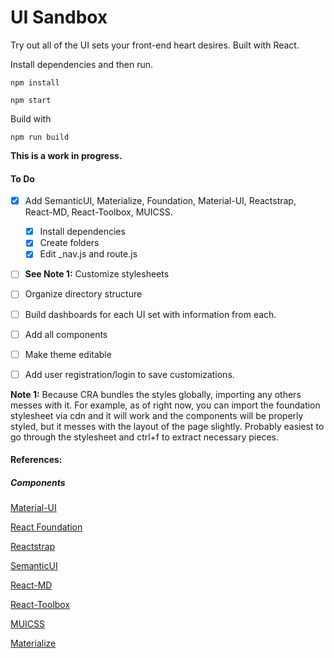 # UI Sandbox

Try out all of the UI sets your front-end heart desires. 
Built with React.

Install dependencies and then run.

```
npm install

npm start
```

Build with

```
npm run build
```

**This is a work in progress.** 
#### To Do

* [x] Add SemanticUI, Materialize, Foundation, Material-UI, Reactstrap, React-MD, React-Toolbox, MUICSS.
  * [x] Install dependencies 
  * [x] Create folders
  * [x] Edit _nav.js and route.js
* [ ] **See Note 1:** Customize stylesheets
* [ ] Organize directory structure
* [ ] Build dashboards for each UI set with information from each.
* [ ] Add all components
* [ ] Make theme editable
* [ ] Add user registration/login to save customizations.


**Note 1:** Because CRA bundles the styles globally, importing any others messes with it. For example, as of right now, you can import the foundation stylesheet via cdn and it will work and the components will be properly styled, but it messes with the layout of the page slightly. Probably easiest to go through the stylesheet and ctrl+f to extract necessary pieces.

#### References:

##### Components

[Material-UI](https://material-ui.com/demos/cards)

[React Foundation](http://aruberto.github.io/react-foundation-components/#/containers/accordion?_k=4hrtv6)

[Reactstrap](https://reactstrap.github.io/components/alerts/)

[SemanticUI](https://react.semantic-ui.com/usage)

[React-MD](https://react-md.mlaursen.com/components/cards)

[React-Toolbox](http://react-toolbox.io/#/components/card)

[MUICSS](https://www.muicss.com/docs/v1/react/buttons)

[Materialize](https://react-materialize.github.io/#/)
